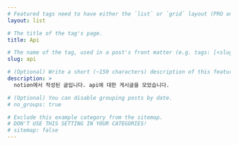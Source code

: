 ```yaml
---
# Featured tags need to have either the `list` or `grid` layout (PRO only).
layout: list

# The title of the tag's page.
title: Api

# The name of the tag, used in a post's front matter (e.g. tags: [<slug>]).
slug: api

# (Optional) Write a short (~150 characters) description of this featured tag.
description: >
  notion에서 작성된 글입니다. api에 대한 게시글을 모았습니다.

# (Optional) You can disable grouping posts by date.
# no_groups: true

# Exclude this example category from the sitemap.
# DON'T USE THIS SETTING IN YOUR CATEGORIES!
# sitemap: false
---
```

